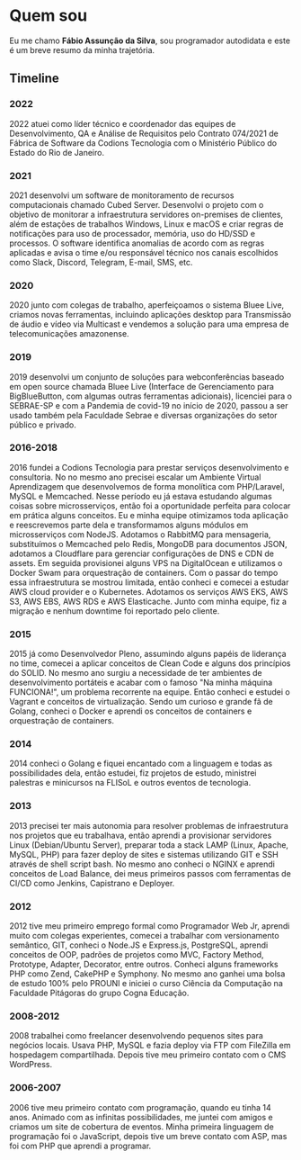 # Quem sou

Eu me chamo **Fábio Assunção da Silva**, sou programador autodidata e este é um breve resumo da minha trajetória.

## Timeline

### 2022
2022 atuei como líder técnico e coordenador das equipes de Desenvolvimento, QA e Análise de Requisitos pelo Contrato 074/2021 de Fábrica de Software da Codions Tecnologia com o Ministério Público do Estado do Rio de Janeiro.

### 2021
2021 desenvolvi um software de monitoramento de recursos computacionais chamado Cubed Server. Desenvolvi o projeto com o objetivo de monitorar a infraestrutura servidores on-premises de clientes, além de estações de trabalhos Windows, Linux e macOS e criar regras de notificações para uso de processador, memória, uso do HD/SSD e processos. O software identifica anomalias de acordo com as regras aplicadas e avisa o time e/ou responsável técnico nos canais escolhidos como Slack, Discord, Telegram, E-mail, SMS, etc.

### 2020
2020 junto com colegas de trabalho, aperfeiçoamos o sistema Bluee Live, criamos novas ferramentas, incluindo aplicações desktop para Transmissão de áudio e vídeo via Multicast e vendemos a solução para uma empresa de telecomunicações amazonense.

### 2019
2019 desenvolvi um conjunto de soluções para webconferências baseado em open source chamada Bluee Live (Interface de Gerenciamento para BigBlueButton, com algumas outras ferramentas adicionais), licenciei para o SEBRAE-SP e com a Pandemia de covid-19 no início de 2020, passou a ser usado também pela Faculdade Sebrae e diversas organizações do setor público e privado.

### 2016-2018
2016 fundei a Codions Tecnologia para prestar serviços desenvolvimento e consultoria. No no mesmo ano precisei escalar um Ambiente Virtual Aprendizagem que desenvolvemos de forma monolítica com PHP/Laravel, MySQL e Memcached. Nesse período eu já estava estudando algumas coisas sobre microsserviços, então foi a oportunidade perfeita para colocar em prática alguns conceitos. Eu e minha equipe otimizamos toda aplicação e reescrevemos parte dela e transformamos alguns módulos em microsserviços com NodeJS. Adotamos o RabbitMQ para mensageria, substituímos o Memcached pelo Redis, MongoDB para documentos JSON, adotamos a Cloudflare para gerenciar configurações de DNS e CDN de assets. Em seguida provisionei alguns VPS na DigitalOcean e utilizamos o Docker Swam para orquestração de containers. Com o passar do tempo essa infraestrutura se mostrou limitada, então conheci e comecei a estudar AWS cloud provider e o Kubernetes. Adotamos os serviços AWS EKS, AWS S3, AWS EBS, AWS RDS e AWS Elasticache. Junto com minha equipe, fiz a migração e nenhum downtime foi reportado pelo cliente.

### 2015
2015 já como Desenvolvedor Pleno, assumindo alguns papéis de liderança no time, comecei a aplicar conceitos de Clean Code e alguns dos princípios do SOLID. No mesmo ano surgiu a necessidade de ter ambientes de desenvolvimento portáteis e acabar com o famoso "Na minha máquina FUNCIONA!", um problema recorrente na equipe. Então conheci e estudei o Vagrant e conceitos de virtualização. Sendo um curioso e grande fã de Golang, conheci o Docker e aprendi os conceitos de containers e orquestração de containers.

### 2014
2014 conheci o Golang e fiquei encantado com a linguagem e todas as possibilidades dela, então estudei, fiz projetos de estudo, ministrei palestras e minicursos na FLISoL e outros eventos de tecnologia.

### 2013
2013 precisei ter mais autonomia para resolver problemas de infraestrutura nos projetos que eu trabalhava, então aprendi a provisionar servidores Linux (Debian/Ubuntu Server), preparar toda a stack LAMP (Linux, Apache, MySQL, PHP) para fazer deploy de sites e sistemas utilizando GIT e SSH através de shell script bash. No mesmo ano conheci o NGINX e aprendi conceitos de Load Balance, dei meus primeiros passos com ferramentas de CI/CD como Jenkins, Capistrano e Deployer.

### 2012
2012 tive meu primeiro emprego formal como Programador Web Jr, aprendi muito com colegas experientes, comecei a trabalhar com versionamento semântico, GIT, conheci o Node.JS e Express.js, PostgreSQL, aprendi conceitos de OOP, padrões de projetos como MVC, Factory Method, Prototype, Adapter, Decorator, entre outros. Conheci alguns frameworks PHP como Zend, CakePHP e Symphony. No mesmo ano ganhei uma bolsa de estudo 100% pelo PROUNI e iniciei o curso Ciência da Computação na Faculdade Pitágoras do grupo Cogna Educação.

### 2008-2012
2008 trabalhei como freelancer desenvolvendo pequenos sites para negócios locais. Usava PHP, MySQL e fazia deploy via FTP com FileZilla em hospedagem compartilhada. Depois tive meu primeiro contato com o CMS WordPress.

### 2006-2007
2006 tive meu primeiro contato com programação, quando eu tinha 14 anos. Animado com as infinitas possibilidades, me juntei com amigos e criamos um site de cobertura de eventos. Minha primeira linguagem de programação foi o JavaScript, depois tive um breve contato com ASP, mas foi com PHP que aprendi a programar.
